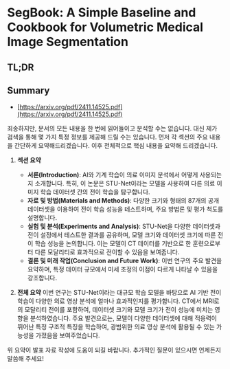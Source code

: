 # SegBook: A Simple Baseline and Cookbook for Volumetric Medical Image Segmentation
## TL;DR
## Summary
- [https://arxiv.org/pdf/2411.14525.pdf](https://arxiv.org/pdf/2411.14525.pdf)

죄송하지만, 문서의 모든 내용을 한 번에 읽어들이고 분석할 수는 없습니다. 대신 제가 검색을 통해 몇 가지 특정 정보를 제공해 드릴 수는 있습니다. 먼저 각 섹션의 주요 내용을 간단하게 요약해드리겠습니다. 이후 전체적으로 핵심 내용을 요약해 드리겠습니다.

1. **섹션 요약**
   - **서론(Introduction)**: AI와 기계 학습이 의료 이미지 분석에서 어떻게 사용되는지 소개합니다. 특히, 이 논문은 STU-Net이라는 모델을 사용하여 다른 의료 이미지 학습 데이터셋 간의 전이 학습을 탐구합니다.
   - **자료 및 방법(Materials and Methods)**: 다양한 크기와 형태의 87개의 공개 데이터셋을 이용하여 전이 학습 성능을 테스트하며, 주요 방법론 및 평가 척도를 설명합니다.
   - **실험 및 분석(Experiments and Analysis)**: STU-Net을 다양한 데이터셋과 전이 설정에서 테스트한 결과를 공유하며, 모델 크기와 데이터셋 크기에 따른 전이 학습 성능을 논의합니다. 이는 모델이 CT 데이터를 기반으로 한 훈련으로부터 다른 모달리티로 효과적으로 전이할 수 있음을 보여줍니다.
   - **결론 및 미래 작업(Conclusion and Future Work)**: 이번 연구의 주요 발견을 요약하며, 특정 데이터 규모에서 미세 조정의 이점이 다르게 나타날 수 있음을 강조합니다.

2. **전체 요약**
   이번 연구는 STU-Net이라는 대규모 학습 모델을 바탕으로 AI 기반 전이 학습이 다양한 의료 영상 분석에 얼마나 효과적인지를 평가합니다. CT에서 MRI로의 모달리티 전이를 포함하여, 데이터셋 크기와 모델 크기가 전이 성능에 미치는 영향을 분석하였습니다. 주요 발견으로는, 모델이 다양한 데이터셋에 대해 적응력이 뛰어난 특정 구조적 특징을 학습하여, 광범위한 의료 영상 분석에 활용될 수 있는 가능성을 가졌음을 보여주었습니다.

위 요약이 발표 자료 작성에 도움이 되길 바랍니다. 추가적인 질문이 있으시면 언제든지 말씀해 주세요!